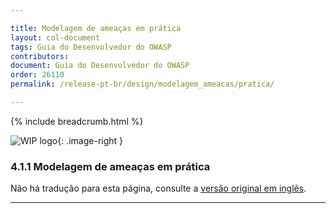 ```yaml
---

title: Modelagem de ameaças em prática
layout: col-document
tags: Guia do Desenvolvedor do OWASP
contributors:
document: Guia do Desenvolvedor do OWASP
order: 26110
permalink: /release-pt-br/design/modelagem_ameacas/pratica/

---
```


{% include breadcrumb.html %}

<style type="text/css">
.image-right {
  height: 180px;
  display: block;
  margin-left: auto;
  margin-right: auto;
  float: right;
}
</style>

![WIP logo](../../../assets/images/dg_wip.png "Trabalho em andamento"){: .image-right }

### 4.1.1 Modelagem de ameaças em prática

Não há tradução para esta página, consulte a [versão original em inglês][release060101].

----

[release060101]: https://github.com/OWASP/www-project-developer-guide/blob/main/draft/06-design/01-threat-modeling/01-threat-modeling.md
